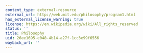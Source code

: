 ```yaml
---
content_type: external-resource
external_url: http://web.mit.edu/philosophy/program1.html
has_external_license_warning: true
license: https://en.wikipedia.org/wiki/All_rights_reserved
status: ''
title: Philosophy
uid: 26ee1695-e048-4b14-a27f-1cc3e99f6556
wayback_url: ''
---
```

